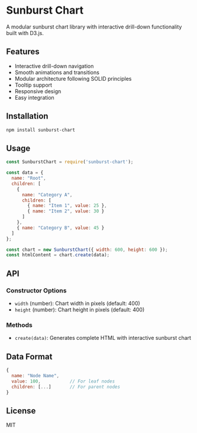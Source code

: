 # Sunburst Chart

A modular sunburst chart library with interactive drill-down functionality built with D3.js.

## Features

- Interactive drill-down navigation
- Smooth animations and transitions
- Modular architecture following SOLID principles
- Tooltip support
- Responsive design
- Easy integration

## Installation

```bash
npm install sunburst-chart
```

## Usage

```javascript
const SunburstChart = require('sunburst-chart');

const data = {
  name: "Root",
  children: [
    {
      name: "Category A",
      children: [
        { name: "Item 1", value: 25 },
        { name: "Item 2", value: 30 }
      ]
    },
    { name: "Category B", value: 45 }
  ]
};

const chart = new SunburstChart({ width: 600, height: 600 });
const htmlContent = chart.create(data);
```

## API

### Constructor Options

- `width` (number): Chart width in pixels (default: 400)
- `height` (number): Chart height in pixels (default: 400)

### Methods

- `create(data)`: Generates complete HTML with interactive sunburst chart

## Data Format

```javascript
{
  name: "Node Name",
  value: 100,           // For leaf nodes
  children: [...]       // For parent nodes
}
```

## License

MIT